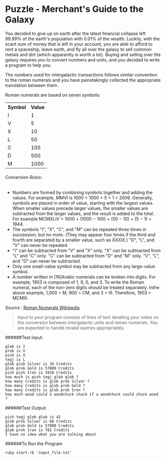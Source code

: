 # Puzzle - Merchant's Guide to the Galaxy 

You decided to give up on earth after the latest financial collapse left 99.99% of the earth's population with 0.01% of the wealth. Luckily, with the scant sum of money that is left in your account, you are able to afford to rent a spaceship, leave earth, and fly all over the galaxy to sell common metals and dirt (which apparently is worth a lot).
Buying and selling over the galaxy requires you to convert numbers and units, and you decided to write a program to help you.

The numbers used for intergalactic transactions follows similar convention to the roman numerals and you have painstakingly collected the appropriate translation between them.

Roman numerals are based on seven symbols:

<table class="tg">
  <tr>
    <th class="tg-baqh">Symbol</th>
    <th class="tg-baqh">Value</th>
  </tr>
  <tr>
    <td class="tg-baqh">I</td>
    <td class="tg-baqh">1</td>
  </tr>
  <tr>
    <td class="tg-baqh">V</td>
    <td class="tg-baqh">5</td>
  </tr>
  <tr>
    <td class="tg-baqh">X</td>
    <td class="tg-baqh">10</td>
  </tr>
  <tr>
    <td class="tg-baqh">L</td>
    <td class="tg-baqh">50</td>
  </tr>
  <tr>
    <td class="tg-baqh">C</td>
    <td class="tg-baqh">100</td>
  </tr>
  <tr>
    <td class="tg-baqh">D</td>
    <td class="tg-baqh">500</td>
  </tr>
  <tr>
    <td class="tg-baqh">M</td>
    <td class="tg-baqh">1000</td>
  </tr>
</table>

###### Conversion Rules:
* Numbers are formed by combining symbols together and adding the values. For example, MMVI is 1000 + 1000 + 5 + 1 = 2006. Generally, symbols are placed in order of value, starting with the largest values. When smaller values precede larger values, the smaller values are subtracted from the larger values, and the result is added to the total. For example MCMXLIV = 1000 + (1000 − 100) + (50 − 10) + (5 − 1) = 1944. 
* The symbols "I", "X", "C", and "M" can be repeated three times in succession, but no more. (They may appear four times if the third and fourth are separated by a smaller value, such as XXXIX.) "D", "L", and "V" can never be repeated.
* "I" can be subtracted from "V" and "X" only. "X" can be subtracted from "L" and "C" only. "C" can be subtracted from "D" and "M" only. "V", "L", and "D" can never be subtracted.
* Only one small-value symbol may be subtracted from any large-value symbol.
* A number written in [16]Arabic numerals can be broken into digits. For example, 1903 is composed of 1, 9, 0, and 3. To write the Roman numeral, each of the non-zero digits should be treated separately. Inthe above example, 1,000 = M, 900 = CM, and 3 = III. Therefore, 1903 = MCMIII.

Source : [Roman Numerals Wikipedia](http://en.wikipedia.org/wiki/Roman_numerals)
 
>Input to your program consists of lines of text detailing your notes on the conversion between intergalactic units and roman numerals.
  You are expected to handle invalid queries appropriately.
 

######Test input:

    glob is I
    prok is V
    pish is X
    tegj is L
    glob glob Silver is 34 Credits
    glob prok Gold is 57800 Credits
    pish pish Iron is 3910 Credits
    how much is pish tegj glob glob ?
    how many Credits is glob prok Silver ?
    how many Credits is glob prok Gold ?
    how many Credits is glob prok Iron ?
    how much wood could a woodchuck chuck if a woodchuck could chuck wood ?
 

######Test Output:

    pish tegj glob glob is 42
    glob prok Silver is 68 Credits
    glob prok Gold is 57800 Credits
    glob prok Iron is 782 Credits
    I have no idea what you are talking about


######To Run the Program

    ruby start.rb 'input_file.txt'
